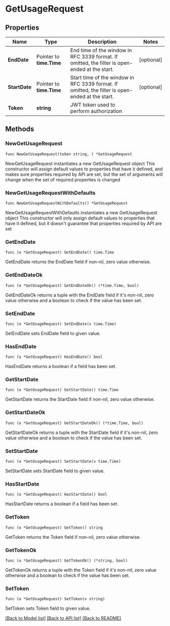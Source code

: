 # GetUsageRequest

## Properties

Name | Type | Description | Notes
------------ | ------------- | ------------- | -------------
**EndDate** | Pointer to **time.Time** | End time of the window in RFC 3339 format. If omitted, the filter is open-ended at the start. | [optional] 
**StartDate** | Pointer to **time.Time** | Start time of the window in RFC 3339 format. If omitted, the filter is open-ended at the start. | [optional] 
**Token** | **string** | JWT token used to perform authorization | 

## Methods

### NewGetUsageRequest

`func NewGetUsageRequest(token string, ) *GetUsageRequest`

NewGetUsageRequest instantiates a new GetUsageRequest object
This constructor will assign default values to properties that have it defined,
and makes sure properties required by API are set, but the set of arguments
will change when the set of required properties is changed

### NewGetUsageRequestWithDefaults

`func NewGetUsageRequestWithDefaults() *GetUsageRequest`

NewGetUsageRequestWithDefaults instantiates a new GetUsageRequest object
This constructor will only assign default values to properties that have it defined,
but it doesn't guarantee that properties required by API are set

### GetEndDate

`func (o *GetUsageRequest) GetEndDate() time.Time`

GetEndDate returns the EndDate field if non-nil, zero value otherwise.

### GetEndDateOk

`func (o *GetUsageRequest) GetEndDateOk() (*time.Time, bool)`

GetEndDateOk returns a tuple with the EndDate field if it's non-nil, zero value otherwise
and a boolean to check if the value has been set.

### SetEndDate

`func (o *GetUsageRequest) SetEndDate(v time.Time)`

SetEndDate sets EndDate field to given value.

### HasEndDate

`func (o *GetUsageRequest) HasEndDate() bool`

HasEndDate returns a boolean if a field has been set.

### GetStartDate

`func (o *GetUsageRequest) GetStartDate() time.Time`

GetStartDate returns the StartDate field if non-nil, zero value otherwise.

### GetStartDateOk

`func (o *GetUsageRequest) GetStartDateOk() (*time.Time, bool)`

GetStartDateOk returns a tuple with the StartDate field if it's non-nil, zero value otherwise
and a boolean to check if the value has been set.

### SetStartDate

`func (o *GetUsageRequest) SetStartDate(v time.Time)`

SetStartDate sets StartDate field to given value.

### HasStartDate

`func (o *GetUsageRequest) HasStartDate() bool`

HasStartDate returns a boolean if a field has been set.

### GetToken

`func (o *GetUsageRequest) GetToken() string`

GetToken returns the Token field if non-nil, zero value otherwise.

### GetTokenOk

`func (o *GetUsageRequest) GetTokenOk() (*string, bool)`

GetTokenOk returns a tuple with the Token field if it's non-nil, zero value otherwise
and a boolean to check if the value has been set.

### SetToken

`func (o *GetUsageRequest) SetToken(v string)`

SetToken sets Token field to given value.



[[Back to Model list]](../README.md#documentation-for-models) [[Back to API list]](../README.md#documentation-for-api-endpoints) [[Back to README]](../README.md)


